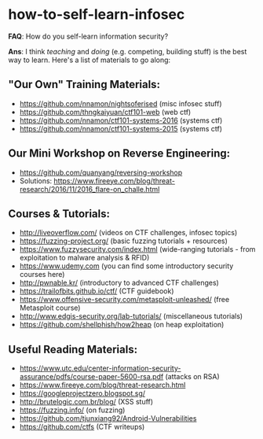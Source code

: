 # how-to-self-learn-infosec

**FAQ**: How do you self-learn information security?

**Ans**: I think *teaching* and *doing* (e.g. competing, building stuff) is the best way to learn. Here's a list of materials to go along:


## "Our Own" Training Materials:

- https://github.com/nnamon/nightsoferised (misc infosec stuff)
- https://github.com/thngkaiyuan/ctf101-web (web ctf)
- https://github.com/nnamon/ctf101-systems-2016 (systems ctf)
- https://github.com/nnamon/ctf101-systems-2015 (systems ctf)

## Our Mini Workshop on Reverse Engineering:

- https://github.com/quanyang/reversing-workshop
- Solutions: https://www.fireeye.com/blog/threat-research/2016/11/2016_flare-on_challe.html

## Courses & Tutorials:

- http://liveoverflow.com/ (videos on CTF challenges, infosec topics)
- https://fuzzing-project.org/ (basic fuzzing tutorials + resources)
- https://www.fuzzysecurity.com/index.html (wide-ranging tutorials - from exploitation to malware analysis & RFID)
- https://www.udemy.com (you can find some introductory security courses here)
- http://pwnable.kr/ (introductory to advanced CTF challenges)
- https://trailofbits.github.io/ctf/ (CTF guidebook)
- https://www.offensive-security.com/metasploit-unleashed/ (free Metasploit course)
- http://www.edgis-security.org/lab-tutorials/ (miscellaneous tutorials)
- https://github.com/shellphish/how2heap (on heap exploitation)

## Useful Reading Materials:

- https://www.utc.edu/center-information-security-assurance/pdfs/course-paper-5600-rsa.pdf (attacks on RSA)
- https://www.fireeye.com/blog/threat-research.html
- https://googleprojectzero.blogspot.sg/
- http://brutelogic.com.br/blog/ (XSS stuff)
- https://fuzzing.info/ (on fuzzing)
- https://github.com/tjunxiang92/Android-Vulnerabilities
- https://github.com/ctfs (CTF writeups)

